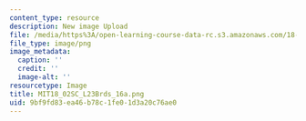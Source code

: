 ```yaml
---
content_type: resource
description: New image Upload
file: /media/https%3A/open-learning-course-data-rc.s3.amazonaws.com/18-02sc-multivariable-calculus-fall-2010/9bf9fd83ea46b78c1fe01d3a20c76ae0_MIT18_02SC_L23Brds_16a.png
file_type: image/png
image_metadata:
  caption: ''
  credit: ''
  image-alt: ''
resourcetype: Image
title: MIT18_02SC_L23Brds_16a.png
uid: 9bf9fd83-ea46-b78c-1fe0-1d3a20c76ae0
---
```

